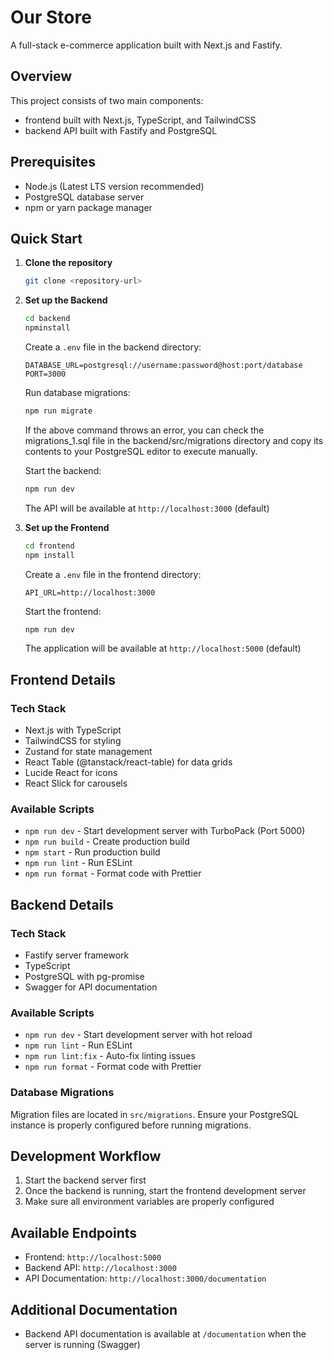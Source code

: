 # Our Store

A full-stack e-commerce application built with Next.js and Fastify.

## Overview

This project consists of two main components:
- frontend built with Next.js, TypeScript, and TailwindCSS
- backend API built with Fastify and PostgreSQL

## Prerequisites

- Node.js (Latest LTS version recommended)
- PostgreSQL database server
- npm or yarn package manager

## Quick Start

1. **Clone the repository**
   ```bash
   git clone <repository-url>
   ```

2. **Set up the Backend**
   ```bash
   cd backend
   npminstall
   ``` 
   Create a `.env` file in the backend directory:
   ```env
   DATABASE_URL=postgresql://username:password@host:port/database
   PORT=3000
   ```
   Run database migrations:
   ```bash
   npm run migrate
   ```
   If the above command throws an error, you can check the migrations_1.sql file in the backend/src/migrations directory 
   and copy its contents to your PostgreSQL editor to execute manually.

   Start the backend:
   ```bash
   npm run dev
   ```
   The API will be available at `http://localhost:3000` (default)

3. **Set up the Frontend**
   ```bash
   cd frontend
   npm install
   ```
   Create a `.env` file in the frontend directory:
   ```env
   API_URL=http://localhost:3000
   ```
   Start the frontend:
   ```bash
   npm run dev
   ```
   The application will be available at `http://localhost:5000` (default)

## Frontend Details

### Tech Stack
- Next.js with TypeScript
- TailwindCSS for styling
- Zustand for state management
- React Table (@tanstack/react-table) for data grids
- Lucide React for icons
- React Slick for carousels

### Available Scripts
- `npm run dev` - Start development server with TurboPack (Port 5000)
- `npm run build` - Create production build
- `npm start` - Run production build
- `npm run lint` - Run ESLint
- `npm run format` - Format code with Prettier

## Backend Details

### Tech Stack
- Fastify server framework
- TypeScript
- PostgreSQL with pg-promise
- Swagger for API documentation

### Available Scripts
- `npm run dev` - Start development server with hot reload
- `npm run lint` - Run ESLint
- `npm run lint:fix` - Auto-fix linting issues
- `npm run format` - Format code with Prettier

### Database Migrations
Migration files are located in `src/migrations`. Ensure your PostgreSQL instance is properly configured before running migrations.

## Development Workflow

1. Start the backend server first
2. Once the backend is running, start the frontend development server
3. Make sure all environment variables are properly configured

## Available Endpoints

- Frontend: `http://localhost:5000`
- Backend API: `http://localhost:3000`
- API Documentation: `http://localhost:3000/documentation`

## Additional Documentation

- Backend API documentation is available at `/documentation` when the server is running (Swagger)
